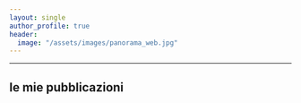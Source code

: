 ```yaml
---
layout: single
author_profile: true
header:
  image: "/assets/images/panorama_web.jpg"
---
```


---
##  le mie pubblicazioni
